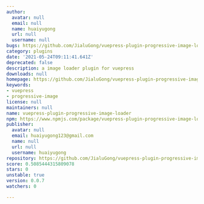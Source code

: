 ```yaml
---
author:
  avatar: null
  email: null
  name: huaiyugong
  url: null
  username: null
bugs: https://github.com/JialuGong/vuepress-plugin-progressive-image-loader/issues
category: plugins
date: '2021-05-24T09:11:41.641Z'
deprecated: false
description: a image loader plugin for vuepress
downloads: null
homepage: https://github.com/JialuGong/vuepress-plugin-progressive-image-loader#readme
keywords:
- vuepress
- progressive-image
license: null
maintainers: null
name: vuepress-plugin-progressive-image-loader
npm: https://www.npmjs.com/package/vuepress-plugin-progressive-image-loader
publisher:
  avatar: null
  email: huaiyugong123@gmail.com
  name: null
  url: null
  username: huaiyugong
repository: https://github.com/JialuGong/vuepress-plugin-progressive-image-loader
score: 0.5085444315809078
stars: 0
unstable: true
version: 0.0.7
watchers: 0

---
```


